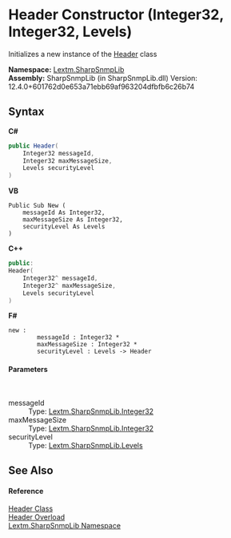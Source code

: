 # Header Constructor (Integer32, Integer32, Levels)
 

Initializes a new instance of the <a href="T_Lextm_SharpSnmpLib_Header">Header</a> class

**Namespace:**&nbsp;<a href="N_Lextm_SharpSnmpLib">Lextm.SharpSnmpLib</a><br />**Assembly:**&nbsp;SharpSnmpLib (in SharpSnmpLib.dll) Version: 12.4.0+601762d0e653a71ebb69af963204dfbfb6c26b74

## Syntax

**C#**<br />
``` C#
public Header(
	Integer32 messageId,
	Integer32 maxMessageSize,
	Levels securityLevel
)
```

**VB**<br />
``` VB
Public Sub New ( 
	messageId As Integer32,
	maxMessageSize As Integer32,
	securityLevel As Levels
)
```

**C++**<br />
``` C++
public:
Header(
	Integer32^ messageId, 
	Integer32^ maxMessageSize, 
	Levels securityLevel
)
```

**F#**<br />
``` F#
new : 
        messageId : Integer32 * 
        maxMessageSize : Integer32 * 
        securityLevel : Levels -> Header
```


#### Parameters
&nbsp;<dl><dt>messageId</dt><dd>Type: <a href="T_Lextm_SharpSnmpLib_Integer32">Lextm.SharpSnmpLib.Integer32</a><br /></dd><dt>maxMessageSize</dt><dd>Type: <a href="T_Lextm_SharpSnmpLib_Integer32">Lextm.SharpSnmpLib.Integer32</a><br /></dd><dt>securityLevel</dt><dd>Type: <a href="T_Lextm_SharpSnmpLib_Levels">Lextm.SharpSnmpLib.Levels</a><br /></dd></dl>

## See Also


#### Reference
<a href="T_Lextm_SharpSnmpLib_Header">Header Class</a><br /><a href="Overload_Lextm_SharpSnmpLib_Header__ctor">Header Overload</a><br /><a href="N_Lextm_SharpSnmpLib">Lextm.SharpSnmpLib Namespace</a><br />